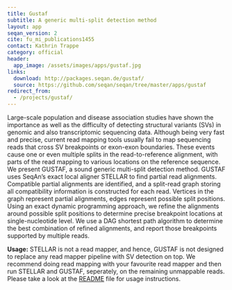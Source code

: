 ```yaml
---
title: Gustaf
subtitle: A generic multi-split detection method
layout: app
seqan_version: 2
cite: fu_mi_publications1455
contact: Kathrin Trappe
category: official
header:
  app_image: /assets/images/apps/gustaf.jpg
links:
  download: http://packages.seqan.de/gustaf/
  source: https://github.com/seqan/seqan/tree/master/apps/gustaf
redirect_from:
  - /projects/gustaf/
---
```


Large-scale population and disease association studies have shown the importance as well as the difficulty of detecting
structural variants (SVs) in genomic and also transcriptomic sequencing data. Although being very fast and precise,
current read mapping tools usually fail to map sequencing reads that cross SV breakpoints or exon-exon boundaries.
These events cause one or even multiple splits in the read-to-reference alignment, with parts of the read mapping to
various locations on the reference sequence.
We present GUSTAF, a sound generic multi-split detection method. GUSTAF uses SeqAn’s exact local aligner STELLAR to
find partial read alignments. Compatible partial alignments are identified, and a split-read graph storing all
compatibility information is constructed for each read. Vertices in the graph represent partial alignments, edges
represent possible split positions. Using an exact dynamic programming approach, we refine the alignments around
possible split positions to determine precise breakpoint locations at single-nucleotide level. We use a DAG shortest
path algorithm to determine the best combination of refined alignments, and report those breakpoints supported by
multiple reads.

**Usage:** STELLAR is not a read mapper, and hence, GUSTAF is not designed to replace any read mapper pipeline with SV
detection on top. We recommend doing read mapping with your favourite read mapper and then run STELLAR and GUSTAF,
seperately, on the remaining unmappable reads.
Please take a look at the [README](https://github.com/seqan/seqan/blob/develop/apps/gustaf/README) file for usage
instructions.
